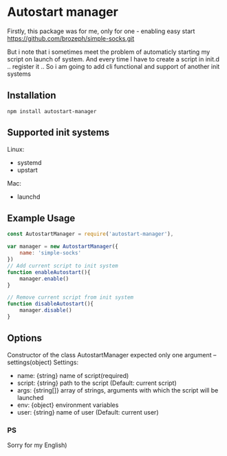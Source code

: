 # Autostart manager

Firstly, this package was for me, only for one - enabling easy start https://github.com/brozeph/simple-socks.git

But i note that i sometimes meet the problem of automaticly starting my script on launch of system. And every time I have to create a script in init.d .. register it .. So i am going to add cli functional and support of another init systems

## Installation

```
npm install autostart-manager
```

## Supported init systems
Linux:
* systemd
* upstart

Mac:
* launchd

## Example Usage

```javascript
const AutostartManager = require('autostart-manager'),

var manager = new AutostartManager({
    name: 'simple-socks'
})
// Add current script to init system
function enableAutostart(){
    manager.enable()
}

// Remove current script from init system
function disableAutostart(){
    manager.disable()
}
```
## Options
Constructor of the class AutostartManager expected only one argument – settings(object)
Settings:
* name: {string} name of script(required)
* script: {string} path to the script (Default: current script)
* args: {string[]} array of strings, arguments with which the script will be launched
* env: {object} environment variables
* user: {string} name of user (Default: current user)

### PS
Sorry for my English)